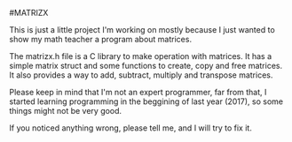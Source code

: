 #MATRIZX

This is just a little project I'm working on mostly because I just wanted to show my math teacher a program about matrices.

The matrizx.h file is a C library to make operation with matrices. It has a simple matrix struct and some functions to create, copy and free matrices. It also provides a way to add, subtract, multiply and transpose matrices.

Please keep in mind that I'm not an expert programmer, far from that, I started learning programming in the beggining of last year (2017), so some things might not be very good.

If you noticed anything wrong, please tell me, and I will try to fix it.
